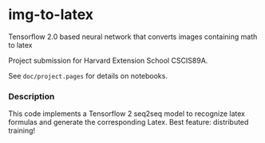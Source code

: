 # img-to-latex
Tensorflow 2.0 based neural network that converts images containing math to latex

Project submission for Harvard Extension School CSCIS89A.

See `doc/project.pages` for details on notebooks.

### Description

This code implements a Tensorflow 2 seq2seq model to recognize latex formulas and generate the corresponding Latex. 
Best feature: distributed training!
